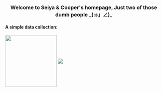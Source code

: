 <h3 align="center">Welcome to Seiya & Cooper's homepage, Just two of those dumb people _(:з」∠)_</h3>

#### A simple data collection:

<div>
  <img align="center" height="165px" src="https://github-readme-stats.vercel.app/api?username=SeiyaCooper&theme=transparent&layout=compact&hide_border=true&title_color=fe63a1&show_icons=true&icon_color=fe63a1"/>
  <img align="center" src="https://github-readme-stats.vercel.app/api/top-langs/?username=SeiyaCooper&layout=compact&theme=transparent&hide_border=true&title_color=fe63a1"/>
</div>
